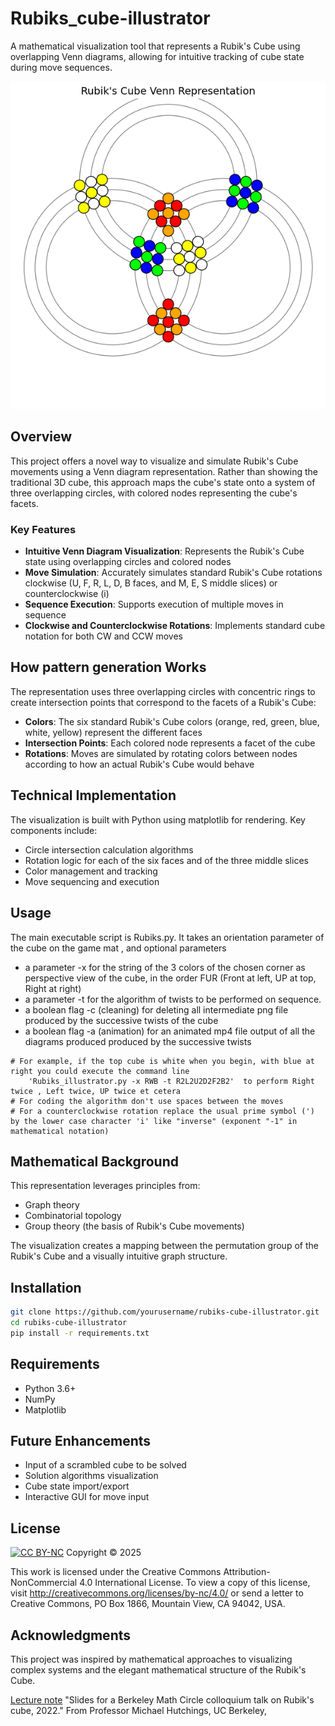 # Rubiks_cube-illustrator
A mathematical visualization tool that represents a Rubik's Cube using overlapping Venn diagrams, allowing for intuitive tracking of cube state during move sequences.

![Rubik's Cube Checkboard pattern](https://github.com/ccld/Rubiks_cube-illustrator/blob/main/Figure_2025-03-08.png) 

## Overview

This project offers a novel way to visualize and simulate Rubik's Cube movements using a Venn diagram representation. Rather than showing the traditional 3D cube, this approach maps the cube's state onto a system of three overlapping circles, with colored nodes representing the cube's facets.

### Key Features

- **Intuitive Venn Diagram Visualization**: Represents the Rubik's Cube state using overlapping circles and colored nodes
- **Move Simulation**: Accurately simulates standard Rubik's Cube rotations clockwise (U, F, R, L, D, B faces, and M, E, S middle slices) or counterclockwise (i)
- **Sequence Execution**: Supports execution of multiple moves in sequence
- **Clockwise and Counterclockwise Rotations**: Implements standard cube notation for both CW and CCW moves

## How pattern generation Works

The representation uses three overlapping circles with concentric rings to create intersection points that correspond to the facets of a Rubik's Cube:

- **Colors**: The six standard Rubik's Cube colors (orange, red, green, blue, white, yellow) represent the different faces
- **Intersection Points**: Each colored node represents a facet of the cube
- **Rotations**: Moves are simulated by rotating colors between nodes according to how an actual Rubik's Cube would behave

## Technical Implementation

The visualization is built with Python using matplotlib for rendering. Key components include:

- Circle intersection calculation algorithms
- Rotation logic for each of the six faces and of the three middle slices
- Color management and tracking
- Move sequencing and execution

## Usage

The main executable script is Rubiks.py. It takes an orientation parameter of the cube on the game mat , and optional parameters
-   a parameter -x for the string of the 3 colors of the chosen corner as perspective view of the cube, in the order FUR (Front at left, UP at top, Right at right)
-	a parameter -t for the algorithm of twists to be performed on sequence. 
-	a boolean flag -c (cleaning) for deleting all intermediate png file produced by the successive twists of the cube
-	a boolean flag -a (animation) for an animated mp4 file output of all the diagrams produced produced by the successive twists

```
# For example, if the top cube is white when you begin, with blue at right you could execute the command line
    'Rubiks_illustrator.py -x RWB -t R2L2U2D2F2B2'  to perform Right twice , Left twice, UP twice et cetera
# For coding the algorithm don't use spaces between the moves
# For a counterclockwise rotation replace the usual prime symbol (') by the lower case character 'i' like "inverse" (exponent "-1" in mathematical notation)

```

## Mathematical Background

This representation leverages principles from:
- Graph theory
- Combinatorial topology
- Group theory (the basis of Rubik's Cube movements)

The visualization creates a mapping between the permutation group of the Rubik's Cube and a visually intuitive graph structure.

## Installation

```bash
git clone https://github.com/yourusername/rubiks-cube-illustrator.git
cd rubiks-cube-illustrator
pip install -r requirements.txt
```

## Requirements

- Python 3.6+
- NumPy
- Matplotlib

## Future Enhancements

- Input of a scrambled cube to be solved
- Solution algorithms visualization
- Cube state import/export
- Interactive GUI for move input


## License

[![CC BY-NC](https://licensebuttons.net/l/by-nc/4.0/88x31.png)](https://creativecommons.org/licenses/by-nc/4.0/)
Copyright © 2025

This work is licensed under the Creative Commons Attribution-NonCommercial 4.0 International License.
To view a copy of this license, visit http://creativecommons.org/licenses/by-nc/4.0/ or send a letter to 
Creative Commons, PO Box 1866, Mountain View, CA 94042, USA.

## Acknowledgments

This project was inspired by mathematical approaches to visualizing complex systems and the elegant mathematical structure of the Rubik's Cube.

[Lecture note](https://math.berkeley.edu/~hutching/rubik.pdf) "Slides for a Berkeley Math Circle colloquium talk on Rubik's cube, 2022." From Professor Michael Hutchings, UC Berkeley, 
